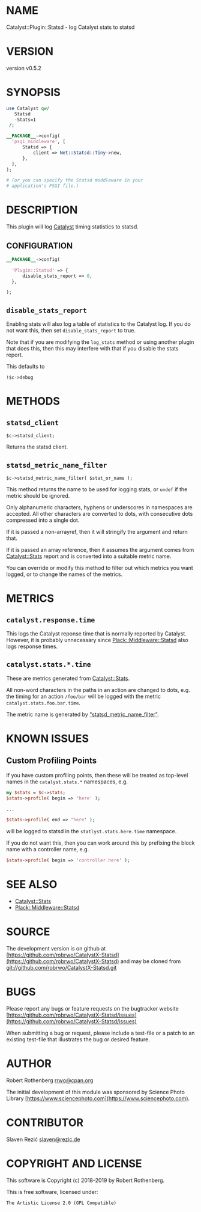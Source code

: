 # NAME

Catalyst::Plugin::Statsd - log Catalyst stats to statsd

# VERSION

version v0.5.2

# SYNOPSIS

```perl
use Catalyst qw/
   Statsd
   -Stats=1
 /;

__PACKAGE__->config(
  'psgi_middleware', [
      Statsd => {
          client => Net::Statsd::Tiny->new,
      },
  ],
);

# (or you can specify the Statsd middleware in your
# application's PSGI file.)
```

# DESCRIPTION

This plugin will log [Catalyst](https://metacpan.org/pod/Catalyst) timing statistics to statsd.

## CONFIGURATION

```perl
__PACKAGE__->config(

  'Plugin::Statsd' => {
      disable_stats_report => 0,
  },

);
```

## `disable_stats_report`

Enabling stats will also log a table of statistics to the Catalyst
log.  If you do not want this, then set `disable_stats_report`
to true.

Note that if you are modifying the `log_stats` method or using
another plugin that does this, then this may interfere with that if
you disable the stats report.

This defaults to

```
!$c->debug
```

# METHODS

## `statsd_client`

```
$c->statsd_client;
```

Returns the statsd client.

## `statsd_metric_name_filter`

```
$c->statsd_metric_name_filter( $stat_or_name );
```

This method returns the name to be used for logging stats, or `undef`
if the metric should be ignored.

Only alphanumeric characters, hyphens or underscores in namespaces are
accepted. All other characters are converted to dots, with consecutive
dots compressed into a single dot.

If it is passed a non-arrayref, then it will stringify the argument
and return that.

If it is passed an array reference, then it assumes the argument comes
from [Catalyst::Stats](https://metacpan.org/pod/Catalyst::Stats) report and is converted into a suitable metric
name.

You can override or modify this method to filter out which metrics you
want logged, or to change the names of the metrics.

# METRICS

## `catalyst.response.time`

This logs the Catalyst reponse time that is normally reported by
Catalyst.  However, it is probably unnecessary since
[Plack::Middleware::Statsd](https://metacpan.org/pod/Plack::Middleware::Statsd) also logs response times.

## `catalyst.stats.*.time`

These are metrics generated from [Catalyst::Stats](https://metacpan.org/pod/Catalyst::Stats).

All non-word characters in the paths in an action are changed to dots,
e.g. the timing for an action `/foo/bar` will be logged with the
metric `catalyst.stats.foo.bar.time`.

The metric name is generated by ["statsd\_metric\_name\_filter"](#statsd_metric_name_filter).

# KNOWN ISSUES

## Custom Profiling Points

If you have custom profiling points, then these will be treated as
top-level names in the `catalyst.stats.*` namespaces, e.g.

```perl
my $stats = $c->stats;
$stats->profile( begin => 'here' );

...

$stats->profile( end => 'here' );
```

will be logged to statsd in the `statlyst.stats.here.time` namespace.

If you do not want this, then you can work around this by prefixing
the block name with a controller name, e.g.

```perl
$stats->profile( begin => 'controller.here' );
```

# SEE ALSO

- [Catalyst::Stats](https://metacpan.org/pod/Catalyst::Stats)
- [Plack::Middleware::Statsd](https://metacpan.org/pod/Plack::Middleware::Statsd)

# SOURCE

The development version is on github at [https://github.com/robrwo/CatalystX-Statsd](https://github.com/robrwo/CatalystX-Statsd)
and may be cloned from [git://github.com/robrwo/CatalystX-Statsd.git](git://github.com/robrwo/CatalystX-Statsd.git)

# BUGS

Please report any bugs or feature requests on the bugtracker website
[https://github.com/robrwo/CatalystX-Statsd/issues](https://github.com/robrwo/CatalystX-Statsd/issues)

When submitting a bug or request, please include a test-file or a
patch to an existing test-file that illustrates the bug or desired
feature.

# AUTHOR

Robert Rothenberg <rrwo@cpan.org>

The initial development of this module was sponsored by Science Photo
Library [https://www.sciencephoto.com](https://www.sciencephoto.com).

# CONTRIBUTOR

Slaven Rezić <slaven@rezic.de>

# COPYRIGHT AND LICENSE

This software is Copyright (c) 2018-2019 by Robert Rothenberg.

This is free software, licensed under:

```
The Artistic License 2.0 (GPL Compatible)
```

